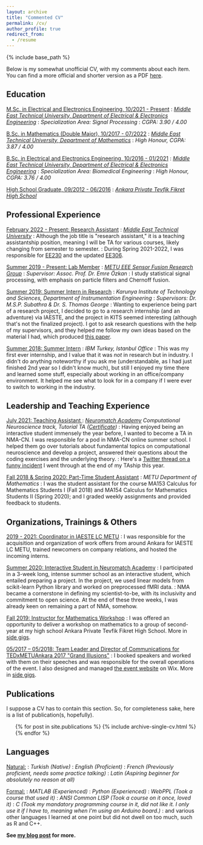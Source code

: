 ```yaml
---
layout: archive
title: "Commented CV"
permalink: /cv/
author_profile: true
redirect_from:
  - /resume
---
```


{% include base_path %}

Below is my somewhat unofficial CV, with my comments about each item. You can find a more official and shorter version as a PDF [here](/files/OgulCanYurdakul_shortCV.pdf).

## Education

<ins>M.Sc. in Electrical and Electronics Engineering, 10/2021 - Present</ins>
:   *[Middle East Technical University, Department of Electrical & Electronics Engineering](https://eee.metu.edu.tr)*
:   *Specialization Area: Signal Processing*
:   *CGPA: 3.90 / 4.00*

<ins>B.Sc. in Mathematics (Double Major), 10/2017 - 07/2022</ins>
:   *[Middle East Technical University, Department of Mathematics](https://math.metu.edu.tr)*
:   *High Honour, CGPA: 3.87 / 4.00*

<ins>B.Sc. in Electrical and Electronics Engineering, 10/2016 - 01/2021</ins>
:   *[Middle East Technical University, Department of Electrical & Electronics Engineering](https://eee.metu.edu.tr)*
:   *Specialization Area: Biomedical Engineering*
:   *High Honour, CGPA: 3.76 / 4.00*

<ins>High School Graduate, 09/2012 - 06/2016</ins>
:   *[Ankara Private Tevfik Fikret High School](https://ankara.tfo.k12.tr/)*

## Professional Experience

<ins>February 2022 - Present: Research Assistant</ins>
:   *[Middle East Technical University](https://eee.metu.edu.tr/personel/ogul-yurdakul)*
:   Although the job title is "research assistant," it is a teaching assistantship position, meaning I will be TA for various courses, likely changing from semester to semester.
:   During Spring 2021-2022, I was responsible for [EE230](https://catalog.metu.edu.tr/course.php?course_code=5670230) and the updated [EE306](https://catalog.metu.edu.tr/course.php?course_code=5670306).

<ins>Summer 2019 - Present: Lab Member</ins>
:   *[METU EEE Sensor Fusion Research Group](http://sensorfusion.eee.metu.edu.tr)*
:   *Supervisor: Assoc. Prof. Dr. Emre Özkan*
:   I study statistical signal processing, with emphasis on particle filters and Chernoff fusion.

<ins>Summer 2019: Summer Intern in Research</ins>
:   *Karunya Institute of Technology and Sciences, Department of Instrumentation Engineering*
:   *Supervisors: Dr. M.S.P. Subathra & Dr. S. Thomas George*
:   Wanting to experience being part of a research project, I decided to go to a research internship (and an adventure) via IAESTE, and the project in KITS seemed interesting (although that's not the finalized project). I got to ask research questions with the help of my supervisors, and they helped me follow my own ideas based on the material I had, which produced [this paper](/publications/nr-lbp).

<ins>Summer 2018: Summer Intern</ins>
:   *IBM Turkey, Istanbul Office*
:   This was my first ever internship, and I value that it was *not* in research but in industry. I didn't do anything noteworthy if you ask me (understandable, as I had just finished 2nd year so I didn't know much), but still I enjoyed my time there and learned some stuff, especially about working in an office/company environment. It helped me see what to look for in a company if I were ever to switch to working in the industry. 

## Leadership and Teaching Experience

<ins>July 2021: Teaching Assistant </ins>
:   *[Neuromatch Academy](https://academy.neuromatch.io) Computational Neuroscience track, Tutorial TA ([Certificate](/files/NMA_TA_Certificate.pdf))*
:   Having enjoyed being an interactive student immensely the year before, I wanted to become a TA in NMA-CN. I was responsible for a pod in NMA-CN online summer school. I helped them go over tutorials about fundamental topics on computational neuroscience and develop a project, answered their questions about the coding exercises and the underlying theory.
:   Here's a [Twitter thread on a funny incident](https://twitter.com/ogulyurdakul/status/1420058847289516035?s=20&t=EkKAiZHDh7fJ4JEoGzkDHg) I went through at the end of my TAship this year.

<ins>Fall 2018 & Spring 2020: Part-Time Student Assistant</ins>
:   *METU Department of Mathematics*
:   I was the student assistant for the course MA153 Calculus for Mathematics Students I (Fall 2018) and MA154 Calculus for Mathematics Students II (Spring 2020); and I graded weekly assignments and provided feedback to students.

## Organizations, Trainings & Others

<ins>2019 - 2021: Coordinator in IAESTE LC METU</ins>
:   I was responsible for the acquisition and organization of work offers from around Ankara for IAESTE LC METU, trained newcomers on company relations, and hosted the incoming interns.

<ins>Summer 2020: Interactive Student in Neuromatch Academy</ins>
:   I participated in a 3-week long, intense summer school as an interactive student, which entailed preparing a project. In the project, we used linear models from scikit-learn Python library and worked on preprocessed fMRI data. 
:   NMA became a cornerstone in defining my scientist-to-be, with its inclusivity and commitment to open science. At the end of these three weeks, I was already keen on remaining a part of NMA, somehow.

<ins>Fall 2019: Instructor for Mathematics Workshop</ins>
:   I was offered an opportunity to deliver a workshop on mathematics to a group of second-year at my high school Ankara Private Tevfik Fikret High School. More in [side gigs](/whatnot/2022/00/side_gigs/#maths-workshop).

<ins>05/2017 – 05/2018: Team Leader and Director of Communications for [TEDxMETUAnkara 2017 "Grand Illusions"](https://www.ted.com/tedx/events/25058)</ins>
:   I booked speakers and worked with them on their speeches and was responsible for the overall operations of the event. I also designed and managed [the event website](https://www.tedxmetuankara.com) on Wix. More in [side gigs](/whatnot/2022/00/side_gigs/#tedxmetuankara).

## Publications
I suppose a CV has to contain this section. So, for completeness sake, here is a list of publication(s, hopefully).
  <ul>{% for post in site.publications %}
    {% include archive-single-cv.html %}
  {% endfor %}</ul>

## Languages

<ins>Natural:</ins>
:   *Turkish (Native)*
:   *English (Proficient)*
:   *French (Previously proficient, needs some practice talking)*
:   *Latin (Aspiring beginner for absolutely no reason at all)*

<ins>Formal:</ins>
:   *MATLAB (Experienced)*
:   *Python (Experienced)*
:   *WebPPL (Took a course that used it)*
:   *ANSI Common LISP (Took a course on it once, loved it)*
:   *C (Took my mandatory programming course in it, did not like it. I only use it if I have to, meaning when I'm using an Arduino board.)*
:   and various other languages I learned at one point but did not dwell on too much, such as R and C++.

**See [my blog post](/whatnot/side-gigs) for more.**
  
<!-- ## Skills
* Skill 1
* Skill 2
  * Sub-skill 2.1
  * Sub-skill 2.2
  * Sub-skill 2.3
* Skill 3 -->
  
<!-- Talks
======
  <ul>{% for post in site.talks %}
    {% include archive-single-talk-cv.html %}
  {% endfor %}</ul> -->
  
<!-- Teaching
======
  <ul>{% for post in site.teaching %}
    {% include archive-single-cv.html %}
  {% endfor %}</ul>
  
Service and leadership
======
* Currently signed in to 43 different slack teams -->

